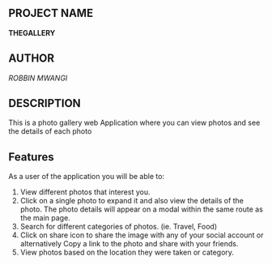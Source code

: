 ## PROJECT NAME 
**THEGALLERY**


## AUTHOR 
*ROBBIN MWANGI*


## DESCRIPTION 

This is a photo gallery web Application where you can view photos and see the details of each photo

## Features


As a user of the application you will be able to:


1. View different photos that interest you.
2. Click on a single photo to expand it and also view the details of the photo. The photo details will appear on a modal within the same route as the main page.
3. Search for different categories of photos. (ie. Travel, Food)
4. Click on share icon to share the image with any of your social account or alternatively Copy a link to the photo and share with your friends.
5. View photos based on the location they were taken or category.
